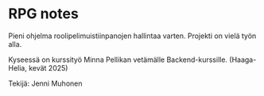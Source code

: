 # RPG notes

Pieni ohjelma roolipelimuistiinpanojen hallintaa varten. Projekti on vielä työn alla.

Kyseessä on kurssityö Minna Pellikan vetämälle Backend-kurssille. (Haaga-Helia, kevät 2025)

Tekijä: Jenni Muhonen
